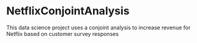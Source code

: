 # NetflixConjointAnalysis
This data science project uses a conjoint analysis to increase revenue for Netflix based on customer survey responses
